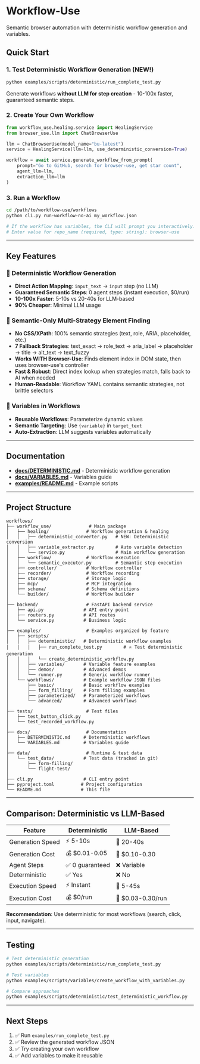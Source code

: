 # Workflow-Use

Semantic browser automation with deterministic workflow generation and variables.

## Quick Start

### 1. Test Deterministic Workflow Generation (NEW!)
```bash
python examples/scripts/deterministic/run_complete_test.py
```

Generate workflows **without LLM for step creation** - 10-100x faster, guaranteed semantic steps.

### 2. Create Your Own Workflow
```python
from workflow_use.healing.service import HealingService
from browser_use.llm import ChatBrowserUse

llm = ChatBrowserUse(model_name="bu-latest")
service = HealingService(llm=llm, use_deterministic_conversion=True)

workflow = await service.generate_workflow_from_prompt(
    prompt="Go to GitHub, search for browser-use, get star count",
    agent_llm=llm,
    extraction_llm=llm
)
```

### 3. Run a Workflow
```bash
cd /path/to/workflow-use/workflows
python cli.py run-workflow-no-ai my_workflow.json

# If the workflow has variables, the CLI will prompt you interactively:
# Enter value for repo_name (required, type: string): browser-use
```

---

## Key Features

### 🚀 Deterministic Workflow Generation
- **Direct Action Mapping**: `input_text` → `input` step (no LLM)
- **Guaranteed Semantic Steps**: 0 agent steps (instant execution, $0/run)
- **10-100x Faster**: 5-10s vs 20-40s for LLM-based
- **90% Cheaper**: Minimal LLM usage

### 🎯 Semantic-Only Multi-Strategy Element Finding
- **No CSS/XPath**: 100% semantic strategies (text, role, ARIA, placeholder, etc.)
- **7 Fallback Strategies**: text_exact → role_text → aria_label → placeholder → title → alt_text → text_fuzzy
- **Works WITH Browser-Use**: Finds element index in DOM state, then uses browser-use's controller
- **Fast & Robust**: Direct index lookup when strategies match, falls back to AI when needed
- **Human-Readable**: Workflow YAML contains semantic strategies, not brittle selectors

### 🔄 Variables in Workflows
- **Reusable Workflows**: Parameterize dynamic values
- **Semantic Targeting**: Use `{variable}` in `target_text`
- **Auto-Extraction**: LLM suggests variables automatically

---

## Documentation

- **[docs/DETERMINISTIC.md](docs/DETERMINISTIC.md)** - Deterministic workflow generation
- **[docs/VARIABLES.md](docs/VARIABLES.md)** - Variables guide
- **[examples/README.md](examples/README.md)** - Example scripts

---

## Project Structure

```
workflows/
├── workflow_use/              # Main package
│   ├── healing/              # Workflow generation & healing
│   │   ├── deterministic_converter.py   # NEW: Deterministic conversion
│   │   ├── variable_extractor.py        # Auto variable detection
│   │   └── service.py                   # Main workflow generation
│   ├── workflow/             # Workflow execution
│   │   └── semantic_executor.py         # Semantic step execution
│   ├── controller/           # Workflow controller
│   ├── recorder/             # Workflow recording
│   ├── storage/              # Storage logic
│   ├── mcp/                  # MCP integration
│   ├── schema/               # Schema definitions
│   └── builder/              # Workflow builder
│
├── backend/                  # FastAPI backend service
│   ├── api.py               # API entry point
│   ├── routers.py           # API routes
│   └── service.py           # Business logic
│
├── examples/                 # Examples organized by feature
│   ├── scripts/
│   │   ├── deterministic/   # Deterministic workflow examples
│   │   │   ├── run_complete_test.py        # ⭐ Test deterministic generation
│   │   │   └── create_deterministic_workflow.py
│   │   ├── variables/       # Variable feature examples
│   │   ├── demos/           # Advanced demos
│   │   └── runner.py        # Generic workflow runner
│   └── workflows/           # Example workflow JSON files
│       ├── basic/           # Basic workflow examples
│       ├── form_filling/    # Form filling examples
│       ├── parameterized/   # Parameterized workflows
│       └── advanced/        # Advanced workflows
│
├── tests/                    # Test files
│   ├── test_button_click.py
│   └── test_recorded_workflow.py
│
├── docs/                     # Documentation
│   ├── DETERMINISTIC.md     # Deterministic workflows
│   └── VARIABLES.md         # Variables guide
│
├── data/                     # Runtime & test data
│   └── test_data/           # Test data (tracked in git)
│       ├── form-filling/
│       └── flight-test/
│
├── cli.py                   # CLI entry point
├── pyproject.toml          # Project configuration
└── README.md               # This file
```

---

## Comparison: Deterministic vs LLM-Based

| Feature | Deterministic | LLM-Based |
|---------|---------------|-----------|
| Generation Speed | ⚡ 5-10s | 🐌 20-40s |
| Generation Cost | 💰 $0.01-0.05 | 💸 $0.10-0.30 |
| Agent Steps | ✅ 0 guaranteed | ❌ Variable |
| Deterministic | ✅ Yes | ❌ No |
| Execution Speed | ⚡ Instant | 🐌 5-45s |
| Execution Cost | 💰 $0/run | 💸 $0.03-0.30/run |

**Recommendation**: Use deterministic for most workflows (search, click, input, navigate).

---

## Testing

```bash
# Test deterministic generation
python examples/scripts/deterministic/run_complete_test.py

# Test variables
python examples/scripts/variables/create_workflow_with_variables.py

# Compare approaches
python examples/scripts/deterministic/test_deterministic_workflow.py
```

---

## Next Steps

1. ✅ Run `examples/run_complete_test.py`
2. ✅ Review the generated workflow JSON
3. ✅ Try creating your own workflow
4. ✅ Add variables to make it reusable
